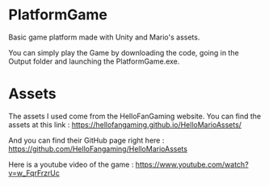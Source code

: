 # PlatformGame
Basic game platform made with Unity and Mario's assets.

You can simply play the Game by downloading the code, going in the Output folder and launching the PlatformGame.exe.

# Assets
The assets I used come from the HelloFanGaming website. You can find the assets at this link : https://hellofangaming.github.io/HelloMarioAssets/

And you can find their GitHub page right here : https://github.com/HelloFangaming/HelloMarioAssets

Here is a youtube video of the game : https://www.youtube.com/watch?v=w_FqrFrzrUc
